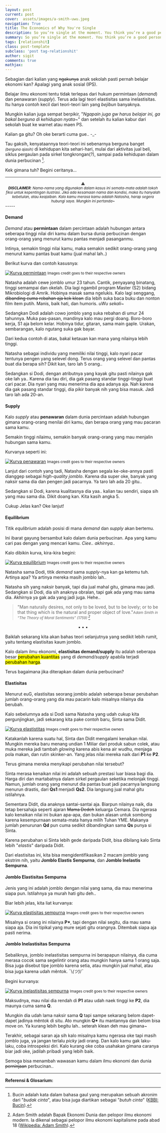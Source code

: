 ```yaml
---
layout: post
current: post
cover:  assets/images/a-smith-uwu.jpeg
navigation: True
title: The Economics of Why You're Single
description: So you’re single at the moment. You think you’re a good person, with good qualities, but here you are, without anyone to hold tight at night. 😔
summary: So you’re single at the moment. You think you’re a good person, with good qualities, but here you are, without anyone to hold tight at night. 😔
tags: [relationshit]
class: post-template
subclass: 'post tag-relationshit'
author: sigit
comments: true
mathjax:
---
```


Sebagian dari kalian yang ~~ngakunya~~ anak sekolah pasti pernah belajar ekonomi kan? Apalagi yang anak sosial (IPS).

Belajar ilmu ekonomi tentu tidak terlepas dari hukum permintaan (*demand*) dan penawaran (*supply*). Terus ada lagi teori elastisitas sama inelastisitas. Itu hanya contoh kecil dari teori-teori lain yang *bejibun* banyaknya.

Mungkin kalian juga sempat berpikir, "*Ngapain juga gw harus belajar ini, ga bakal berguna di kehidupan nyata~*" dan setelah itu kalian kabur dari sekolah buat ke warnet atau maen PS.

Kalian ga gitu? Oh oke berarti cuma gue.. -_-

Tau gaksih, kenyataannya teori-teori ini sebenarnya berguna banget *<small>(berguna ajasih)</small>* di kehidupan kita sehari-hari, mulai dari aktivitas jual beli, siklus pergaulan pada sirkel tongkrongan(?), sampai pada kehidupan dalam dunia perbucinan [^1].

Kek gimana tuh? Begini ceritanya...

-----
<center><sup>⚠<br/><i><b>DISCLAIMER</b>: Nama-nama yang digunakan dalam kasus ini semata-mata adalah tokoh fiksi untuk kepentingan ilustrasi. Jika ada kesamaan nama dan kondisi, maka itu hanyalah kebetulan, atau keajaiban. Kalo kamu merasa kamu adalah Natasha, harap segera hubungi saya. Mungkin ini pertanda~</i></sup></center>
-----

#### Demand

*Demand* atau **permintaan** dalam percintaan adalah hubungan antara seberapa tinggi nilai diri kamu dalam bursa dunia perbucinan dengan orang-orang yang menurut kamu pantas menjadi pasanganmu.

Intinya, semakin tinggi nilai kamu, maka semakin sedikit orang-orang yang menurut kamu pantas buat kamu (jual mahal lah..)

Berikut kurva dan contoh kasusnya:

[![Kurva permintaan](assets/images/kurva-percintaan/demand.png "Kurva permintaan dalam percintaan")](#media)
<small>Images credit goes to their respective owners</small>

Natasha adalah cewe jomblo umur 23 tahun. Cantik, penyayang binatang, tinggi semampai dan okelah. Dia lagi ngambil program Master (S2) bidang Mikrobiologi di Amrik. Hobinya masak sama ngelukis. Kalo lagi senggang, ~~dibanding cuma rebahan aja kek klean~~ dia lebih suka baca buku dan nonton film item putih. Manis, baik hati, dan humoris. *uWu sekali~*

Sedangkan Dodi adalah cowo jomblo yang suka rebahan di umur 24 tahunnya. Muka pas-pasan, mandinya kalo mau pergi doang. Boro-boro kerja, S1 aja belom kelar. Hobinya tidur, gitaran, sama main gaple. Urakan, sembarangan, kalo ngutang suka gak bayar.

Dari kedua contoh di atas, bakal ketauan kan mana yang nilainya lebih tinggi.

Natasha sebagai individu yang memiliki nilai tinggi, kalo nyari pacar tentunya pengen yang selevel dong. Terus orang yang selevel dan pantas buat dia berapa sih? Dikit kan, taro lah 5 orang..

Sedangkan si Dodi, dengan atributnya yang kayak gitu pasti nilainya gak oke lah ya.. Karena dia tau diri, dia gak pasang standar tinggi-tinggi buat cari pacar. Dia nyari yang mau menerima dia apa adanya aja. Nah karena dia gak pasang standar tinggi, dia pikir banyak nih yang bisa masuk. Jadi taro lah ada 20-an.

#### Supply

Kalo *supply* atau **penawaran** dalam dunia percintaan adalah hubungan gimana orang-orang menilai diri kamu, dan berapa orang yang mau pacaran sama kamu.

Semakin tinggi nilaimu, semakin banyak orang-orang yang mau menjalin hubungan sama kamu.

Kurvanya seperti ini:

[![Kurva penawaran](assets/images/kurva-percintaan/supply.png "Kurva penawaran dalam percintaan")](#media)
<small>Images credit goes to their respective owners</small>

Lanjut dari contoh yang tadi, Natasha dengan segala ke-oke-annya pasti dianggep sebagai *high-quality jomblo*. Karena dia super oke, banyak yang naksir sama dia dan pengen jadi pacarnya. Ya taro lah ada 20 gitu..

Sedangkan si Dodi, karena kualitasnya dia yaa.. kalian tau sendiri, siapa sih yang mau sama dia. Dikit doang kan. Kita kasih angka 5.

Cukup Jelas kan? Oke lanjut!

#### Equilibrium

Titik *equlibrium* adalah posisi di mana *demand* dan *supply* akan bertemu.

Ini ibarat gayung bersambut kalo dalam dunia perbucinan. Apa yang kamu cari pas dengan yang mencari kamu. *Ciee.. akhirnya..*

Kalo dibikin kurva, kira-kira begini:

[![Kurva equilibrium](assets/images/kurva-percintaan/equilibrium.png "Kurva equilibrium dalam percintaan")](#media)
<small>Images credit goes to their respective owners</small>

Natasha sama Dodi, titik *demand* sama *supply*-nya kan ga ketemu tuh. Artinya apa? Ya artinya mereka masih jomblo lah..

Natasha sih yang naksir banyak, tapi dia jual mahal gitu, gimana mau jadi. Sedangkan si Dodi, dia sih anaknya obralan, tapi gak ada yang mau sama dia. Akhirnya ya gak ada yang jadi juga. Hehe..

> &quot;Man naturally desires, not only to be loved, but to be lovely; or to be that thing which is the natural and proper object of love.&quot;<small><cite>Adam Smith in “The Theory of Moral Sentiments” (1759) [^2]</cite></small>

<center>•   •   •</center>

Baiklah sekarang kita akan bahas teori selanjutnya yang sedikit lebih rumit, yaitu tentang elastisitas kaum jomblo.

Kalo dalam ilmu ekonomi, **elastisitas demand/supply** itu adalah seberapa besar <mark>perubahan kuantitas</mark> yang di *demand/supply* apabila terjadi <mark>perubahan harga</mark>.

Terus bagaimana jika diterapkan dalam dunia perbucinan?

#### Elastisitas

Menurut euG, elastisitas seorang jomblo adalah seberapa besar perubahan jumlah orang-orang yang dia mau pacarin kalo misalnya nilainya dia berubah.

Kalo sebelumnya ada si Dodi sama Natasha yang udah cukup kita pergunjingkan, jadi sekarang kita pake contoh baru, Sinta sama Didit.

[![Kurva elastistitas](assets/images/kurva-percintaan/elastisitas.png "Kurva elastisitas dalam percintaan")](#media)
<small>Images credit goes to their respective owners</small>

Katakanlah karena suatu hal, Sinta dan Didit mengalami kenaikan nilai. Mungkin mereka baru menang undian 1 Miliar dari produk sabun colek, atau muka mereka jadi tambah *glowing* karena abis kena air wudhu, menjaga pola makan, dan rutin skinker-an. Yang jelas nilai mereka naik dari <b>P1</b> ke <b>P2</b>.

Terus gimana mereka menyikapi perubahan nilai tersebut?

Sinta merasa kenaikan nilai ini adalah sebuah prestasi luar biasa bagi dia. Harga diri dan martabatnya dalam sirkel pergaulan seketika melonjak tinggi. Namun, jumlah orang yang menurut dia pantas buat jadi pacarnya langsung menurun drastis, dari <b>Qs1</b> menjadi <b>Qs2</b>. Dia langsung jual mahal gitu istilahnya.

Sementara Didit, dia anaknya santai-santai aja. Biarpun nilainya naik, dia tetap bersahaja seperti ajaran ~~Mama Dedeh~~ keluarga Cemara. Dia ngerasa kalo kenaikan nilai ini bukan apa-apa, dan bukan alasan untuk sombong karena kesempurnaan semata-mata hanya milih Tuhan YME. Makanya jumlah penurunan <b>Qd</b> pun cuma sedikit dibandingkan sama <b>Qs</b> punya si Sinta.

Karena perubahan si Sinta lebih gede daripada Didit, bisa dibilang kalo Sinta lebih "*elastis*" daripada Didit.

Dari elastisitas ini, kita bisa mengidentifikasikan 2 macam jomblo yang ekstrim nih, yaitu **Jomblo Elastis Sempurna**, dan **Jomblo Inelastis Sempurna**.

#### Jomblo Elastisitas Sempurna

Jenis yang ini adalah jomblo dengan nilai yang sama, dia mau menerima siapa pun. Istilahnya ya murah hati gitu deh..

Biar lebih jelas, kita liat kurvanya:

[![Kurva elastisitas sempurna](assets/images/kurva-percintaan/elastis-sempurna.png "Kurva elastisitas sempurna dalam percintaan")](#media)
<small>Images credit goes to their respective owners</small>

Misalnya si orang ini nilainya <b>P*</b>, tapi dengan nilai segitu, dia mau sama siapa aja. Dia ini tipikal yang mure sejati gitu orangnya. Ditembak siapa aja pasti nerima.

#### Jomblo Inelastisitas Sempurna

Sebaliknya, jomblo inelastisitas sempurna ini berapapun nilainya, dia cuma merasa cocok sama segelintir orang atau mungkin hanya sama 1 orang saja. Bisa juga disebut tipe jomblo karena setia, atau mungkin jual mahal, atau bisa juga karena udah mêntok. ¯\\_(ツ)_/¯

Begini kurvanya:

[![Kurva inelastisitas sempurna](assets/images/kurva-percintaan/inelastis-sempurna.png "Kurva inelastisitas sempurna dalam percintaan")](#media)
<small>Images credit goes to their respective owners</small>

Maksudnya, mau nilai dia rendah di <b>P1</b> atau udah naek tinggi ke <b>P2</b>, dia maunya cuma sama <b>Q</b>.

Mungkin dia udah lama naksir sama <b>Q</b> tapi sampe sekarang belom dapet-dapet jadinya mêntok di situ. Ato mungkin <b>Q*</b> itu mantannya dan belom bisa move on. Ya kurang lebih begitu lah.. seterah klean deh mau gimana~

Terakhir, sebagai saran aja sih kalo misalnya kamu ngerasa oke tapi masih jomblo juga, ya jangan terlalu *picky* jadi orang. Dan kalo kamu gak laku-laku, coba introspeksi diri. Kalo kurang oke coba usahakan gimana caranya biar jadi oke, jadilah pribadi yang lebih baik.

Semoga bisa menambah wawasan kamu dalam ilmu ekonomi dan dunia ~~perninjaan~~ perbucinan..

---
**Referensi & Glosarium:**

[^1]: Bucin adalah kata dalam bahasa gaul yang merupakan sebuah akronim dari "*budak cinta*", atau bisa juga diartikan sebagai "*butuh cinta*" ([KBBI: Bucin](https://kbbi.kemdikbud.go.id/entri/bucin)).

[^2]: Adam Smith adalah Bapak Ekonomi Dunia dan pelopor ilmu ekonomi modern. Ia dikenal sebagai pelopor ilmu ekonomi kapitalisme pada abad 18 ([Wikipedia: Adam Smith](https://en.wikipedia.org/wiki/Adam_Smith)).
